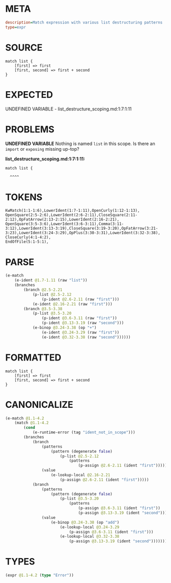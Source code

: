# META
~~~ini
description=Match expression with various list destructuring patterns
type=expr
~~~
# SOURCE
~~~roc
match list {
    [first] => first
    [first, second] => first + second
}
~~~
# EXPECTED
UNDEFINED VARIABLE - list_destructure_scoping.md:1:7:1:11
# PROBLEMS
**UNDEFINED VARIABLE**
Nothing is named `list` in this scope.
Is there an `import` or `exposing` missing up-top?

**list_destructure_scoping.md:1:7:1:11:**
```roc
match list {
```
      ^^^^


# TOKENS
~~~zig
KwMatch(1:1-1:6),LowerIdent(1:7-1:11),OpenCurly(1:12-1:13),
OpenSquare(2:5-2:6),LowerIdent(2:6-2:11),CloseSquare(2:11-2:12),OpFatArrow(2:13-2:15),LowerIdent(2:16-2:21),
OpenSquare(3:5-3:6),LowerIdent(3:6-3:11),Comma(3:11-3:12),LowerIdent(3:13-3:19),CloseSquare(3:19-3:20),OpFatArrow(3:21-3:23),LowerIdent(3:24-3:29),OpPlus(3:30-3:31),LowerIdent(3:32-3:38),
CloseCurly(4:1-4:2),
EndOfFile(5:1-5:1),
~~~
# PARSE
~~~clojure
(e-match
	(e-ident @1.7-1.11 (raw "list"))
	(branches
		(branch @2.5-2.21
			(p-list @2.5-2.12
				(p-ident @2.6-2.11 (raw "first")))
			(e-ident @2.16-2.21 (raw "first")))
		(branch @3.5-3.38
			(p-list @3.5-3.20
				(p-ident @3.6-3.11 (raw "first"))
				(p-ident @3.13-3.19 (raw "second")))
			(e-binop @3.24-3.38 (op "+")
				(e-ident @3.24-3.29 (raw "first"))
				(e-ident @3.32-3.38 (raw "second"))))))
~~~
# FORMATTED
~~~roc
match list {
	[first] => first
	[first, second] => first + second
}
~~~
# CANONICALIZE
~~~clojure
(e-match @1.1-4.2
	(match @1.1-4.2
		(cond
			(e-runtime-error (tag "ident_not_in_scope")))
		(branches
			(branch
				(patterns
					(pattern (degenerate false)
						(p-list @2.5-2.12
							(patterns
								(p-assign @2.6-2.11 (ident "first"))))))
				(value
					(e-lookup-local @2.16-2.21
						(p-assign @2.6-2.11 (ident "first")))))
			(branch
				(patterns
					(pattern (degenerate false)
						(p-list @3.5-3.20
							(patterns
								(p-assign @3.6-3.11 (ident "first"))
								(p-assign @3.13-3.19 (ident "second"))))))
				(value
					(e-binop @3.24-3.38 (op "add")
						(e-lookup-local @3.24-3.29
							(p-assign @3.6-3.11 (ident "first")))
						(e-lookup-local @3.32-3.38
							(p-assign @3.13-3.19 (ident "second")))))))))
~~~
# TYPES
~~~clojure
(expr @1.1-4.2 (type "Error"))
~~~
